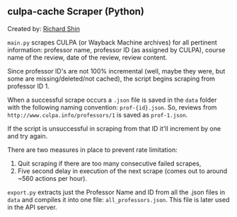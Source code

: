## culpa-cache Scraper (Python)

Created by: [Richard Shin](https://www.rshin.dev/)

`main.py` scrapes CULPA (or Wayback Machine archives) for all pertinent information: professor name, professor ID (as assigned by CULPA), course name of the review, date of the review, review content.

Since professor ID's are not 100% incremental (well, maybe they were, but some are missing/deleted/not cached), the script begins scraping from professor ID 1.

When a successful scrape occurs a `.json` file is saved in the `data` folder with the following naming convention: `prof-{id}.json`. So, reviews from `http://www.culpa.info/professors/1` is saved as `prof-1.json`.

If the script is unsuccessful in scraping from that ID it'll increment by one and try again.

There are two measures in place to prevent rate limitation: 
1. Quit scraping if there are too many consecutive failed scrapes,
2. Five second delay in execution of the next scrape (comes out to around ~560 actions per hour).

`export.py` extracts just the Professor Name and ID from all the .json files in `data` and compiles it into one file: `all_professors.json`. This file is later used in the API server.